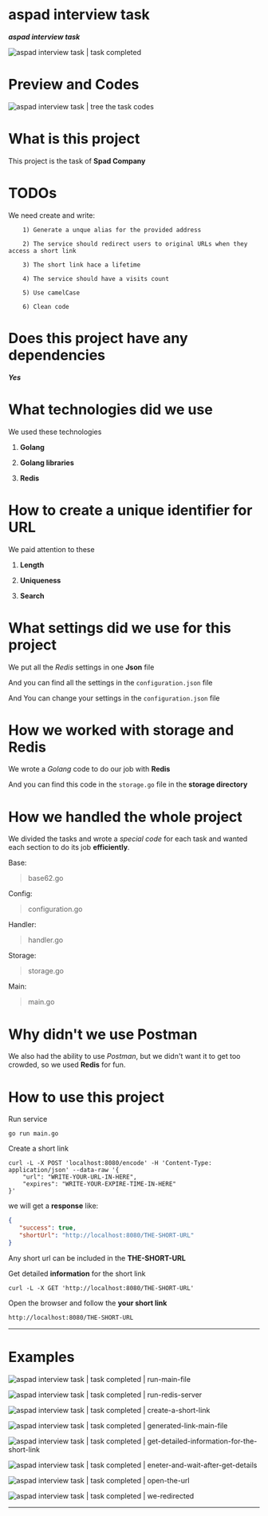 # aspad interview task
<b><var>aspad interview task</var></b>

<div>
  <img
      src="/data/task-completed.png"
      alt="aspad interview task | task completed"
      style="max-width:100%;"
  />
</div>

# Preview and Codes
<div>
  <img
      src="/data/tree-the-task-codes.png"
      alt="aspad interview task | tree the task codes"
      style="max-width:100%;"
  />
</div>

# What is this project
This project is the task of <strong>Spad Company</strong>

# TODOs
We need create and write:

        1) Generate a unque alias for the provided address

        2) The service should redirect users to original URLs when they access a short link 
        
        3) The short link hace a lifetime
        
        4) The service should have a visits count 
        
        5) Use camelCase
        
        6) Clean code

# Does this project have any dependencies
***Yes***

# What technologies did we use
We used these technologies

  1. **Golang** 
  
  2. **Golang libraries**
  
  3. **Redis**

# How to create a unique identifier for URL
<div>
We paid attention to these
  
  1. **Length**
  
  2. **Uniqueness**
  
  3. **Search**
</div>

# What settings did we use for this project
We put all the <var>Redis</var> settings in one **Json** file

And you can find all the settings in the ``configuration.json`` file
  
And You can change your settings in the ``configuration.json`` file

# How we worked with storage and Redis
We wrote a <var>Golang</var> code to do our job with **Redis**

And you can find this code in the ``storage.go`` file in the **storage directory**

# How we handled the whole project
We divided the tasks and wrote a *special code* for each task and wanted each section to do its job **efficiently**.

Base:
> base62.go

Config: 
> configuration.go

Handler:
> handler.go

Storage:
> storage.go

Main:
> main.go

# Why didn't we use Postman
We also had the ability to use <var>Postman</var>, but we didn't want it to get too crowded, so we used **Redis** for fun.

# How to use this project
Run service

```golang
go run main.go
```

Create a short link 

```shell
curl -L -X POST 'localhost:8080/encode' -H 'Content-Type: application/json' --data-raw '{
    "url": "WRITE-YOUR-URL-IN-HERE",
    "expires": "WRITE-YOUR-EXPIRE-TIME-IN-HERE"
}'
```

we will get a **response** like:
```json
{
   "success": true,
   "shortUrl": "http://localhost:8080/THE-SHORT-URL"
}
```

Any short url can be included in the **THE-SHORT-URL** 

Get detailed **information** for the short link

```shell
curl -L -X GET 'http://localhost:8080/THE-SHORT-URL'
```

Open the browser and follow the **your short link**
```html
http://localhost:8080/THE-SHORT-URL
```

<hr />

# Examples
<img
      src="/data/example/run-main-file.png"
      alt="aspad interview task | task completed | run-main-file"
      style="max-width:100%;"
/>

<img
      src="/data/example/run-redis-server.png"
      alt="aspad interview task | task completed | run-redis-server"
      style="max-width:100%;"
/>

<img
      src="/data/example/create-a-short-link.png"
      alt="aspad interview task | task completed | create-a-short-link"
      style="max-width:100%;"
/>

<img
      src="/data/example/generated-link-main-file.png"
      alt="aspad interview task | task completed | generated-link-main-file"
      style="max-width:100%;"
/>

<img
      src="/data/example/get-detailed-information-for-the-short-link.png"
      alt="aspad interview task | task completed | get-detailed-information-for-the-short-link"
      style="max-width:100%;"
/>

<img
      src="/data/example/eneter-and-wait-after-get-details.png"
      alt="aspad interview task | task completed | eneter-and-wait-after-get-details"
      style="max-width:100%;"
/>

<img
      src="/data/example/open-the-url.png"
      alt="aspad interview task | task completed | open-the-url"
      style="max-width:100%;"
/>

<img
      src="/data/example/we-redirected.png"
      alt="aspad interview task | task completed | we-redirected"
      style="max-width:100%;"
/>

<hr />
